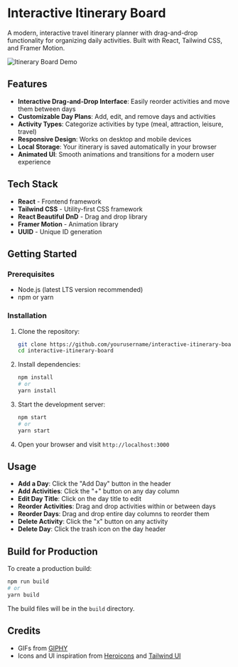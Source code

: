 # Interactive Itinerary Board

A modern, interactive travel itinerary planner with drag-and-drop functionality for organizing daily activities. Built with React, Tailwind CSS, and Framer Motion.

![Itinerary Board Demo](https://media.giphy.com/media/v1.Y2lkPTc5MGI3NjExM2QxYXZndm52ZmF1c3hrOGlsaGN2eHZoMDM0dXFkZzU0NmhyamZiNSZlcD12MV9pbnRlcm5hbF9naWZfYnlfaWQmY3Q9Zw/l378yMgn5U8gyjug8/giphy.gif)

## Features

- **Interactive Drag-and-Drop Interface**: Easily reorder activities and move them between days
- **Customizable Day Plans**: Add, edit, and remove days and activities
- **Activity Types**: Categorize activities by type (meal, attraction, leisure, travel)
- **Responsive Design**: Works on desktop and mobile devices
- **Local Storage**: Your itinerary is saved automatically in your browser
- **Animated UI**: Smooth animations and transitions for a modern user experience

## Tech Stack

- **React** - Frontend framework
- **Tailwind CSS** - Utility-first CSS framework
- **React Beautiful DnD** - Drag and drop library
- **Framer Motion** - Animation library
- **UUID** - Unique ID generation

## Getting Started

### Prerequisites

- Node.js (latest LTS version recommended)
- npm or yarn

### Installation

1. Clone the repository:
   ```bash
   git clone https://github.com/yourusername/interactive-itinerary-board.git
   cd interactive-itinerary-board
   ```

2. Install dependencies:
   ```bash
   npm install
   # or
   yarn install
   ```

3. Start the development server:
   ```bash
   npm start
   # or
   yarn start
   ```

4. Open your browser and visit `http://localhost:3000`

## Usage

- **Add a Day**: Click the "Add Day" button in the header
- **Add Activities**: Click the "+" button on any day column
- **Edit Day Title**: Click on the day title to edit
- **Reorder Activities**: Drag and drop activities within or between days
- **Reorder Days**: Drag and drop entire day columns to reorder them
- **Delete Activity**: Click the "x" button on any activity
- **Delete Day**: Click the trash icon on the day header

## Build for Production

To create a production build:

```bash
npm run build
# or
yarn build
```

The build files will be in the `build` directory.

## Credits

- GIFs from [GIPHY](https://giphy.com/)
- Icons and UI inspiration from [Heroicons](https://heroicons.com/) and [Tailwind UI](https://tailwindui.com/)


